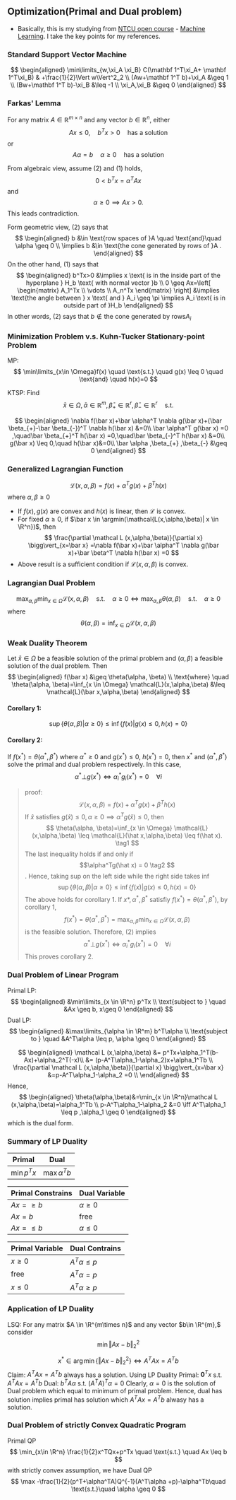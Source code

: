 ## Optimization(Primal and Dual problem)
- Basically, this is my studying from [NTCU open course](http://ocw.nctu.edu.tw/index.php) - [Machine Learning](http://ocw.nctu.edu.tw/course_detail.php?bgid=1&gid=1&nid=563&page=1). I  take the key points for my references.
### Standard Support Vector Machine
$$
\begin{aligned}
\min\limits_{w,\xi_A \xi_B} C(\mathbf 1^T\xi_A+ \mathbf 1^T\xi_B) & +\frac{1}{2}\Vert w\Vert^2_2 \\
(Aw+\mathbf 1^T b)+\xi_A &\geq 1 \\
(Bw+\mathbf 1^T b)-\xi_B &\leq -1 \\
\xi_A,\xi_B &\geq 0
\end{aligned}
$$

### Farkas' Lemma
For any matrix $A\in \mathbb R^{m \times n}$ and any vector $b\in \mathbb R^n$, either 
$$
Ax \leq 0, \quad  b^Tx >0 \quad \text{has a solution} \tag{1}
$$
or
$$
A\alpha=b \quad \alpha \geq 0 \quad \text{has a solution} \tag{2}
$$

From algebraic view, assume (2) and (1) holds, 
$$0 < b^Tx=\alpha^TAx$$
and $$\alpha \geq 0 \implies Ax>0.$$ This leads contradiction.

Form geometric view, (2) says that 
$$
\begin{aligned}
b &\in \text{row spaces of }A \quad \text{and}\quad \alpha \geq 0  \\
\implies b &\in \text{the cone generated by rows of }A .
\end{aligned}
$$
On the other hand, (1) says that 
$$
\begin{aligned}
b^Tx>0 &\implies x  \text{ is in the inside part of the hyperplane } H_b \text{ with normal vector }b \\
0 \geq Ax=\left[ \begin{matrix}
A_1^Tx \\
\vdots \\
A_n^Tx
\end{matrix}
\right]
&\implies \text{the angle between } x \text{ and } A_i \geq \pi \implies A_i \text{ is in outside part of }H_b
\end{aligned}
$$
In other words, (2) says that $b \notin 
\text{the cone generated by rows} A_i$ 

### Minimization Problem v.s. Kuhn-Tucker Stationary-point Problem
MP:
$$
\min\limits_{x\in \Omega}f(x) \quad \text{s.t.} \quad  g(x) \leq 0 \quad \text{and} \quad h(x)=0
$$

KTSP: Find
$$
\bar x \in \Omega , \bar \alpha \in \mathbb R^m,  \bar \beta_{+} \in \mathbb R^r,  \bar \beta_{-} \in \mathbb R^r  \quad \text{s.t.} 
$$

$$
\begin{aligned}
\nabla f(\bar x)+\bar \alpha^T \nabla g(\bar x)+(\bar \beta_{+}-\bar \beta_{-})^T \nabla h(\bar x) &=0\\
\bar \alpha^T g(\bar x) =0 ,\quad\bar \beta_{+}^T h(\bar x) =0,\quad\bar \beta_{-}^T h(\bar x) &=0\\
 g(\bar x) \leq 0,\quad h(\bar x)&=0\\ 
 \bar \alpha ,\beta_{+} ,\beta_{-} &\geq 0 
\end{aligned}
$$
### Generalized Lagrangian Function
$$
\mathcal{L}(x,\alpha,\beta)=f(x)+\alpha^Tg(x)+\beta^Th(x)
$$
where $\alpha, \beta\geq 0$
- If $f(x),g(x)$ are convex and $h(x)$ is linear, then $\mathcal{L}$ is convex.
- For fixed $\alpha \geq 0$, if $\bar x \in \argmin(\mathcal{L(x,\alpha,\beta)| x \in \R^n})$, then 
$$
\frac{\partial \mathcal L (x,\alpha,\beta)}{\partial x} \bigg\vert_{x=\bar x} =\nabla f(\bar x)+\bar \alpha^T \nabla g(\bar x)+\bar \beta^T \nabla h(\bar x) =0
$$
- Above result is a sufficient condition if $\mathcal{L}(x,\alpha,\beta)$ is convex.

### Lagrangian Dual Problem
$$
\max_{\alpha, \beta}\min_{x \in \Omega} \mathcal{L}(x,\alpha,\beta) \quad \text{s.t.} \quad \alpha \geq 0 \iff \max_{\alpha, \beta} \theta(\alpha,\beta)\quad \text{s.t.} \quad \alpha \geq 0
$$
where 
$$
\theta(\alpha,\beta)=\inf_{x \in \Omega} \mathcal{L}(x,\alpha,\beta)
$$

### Weak Duality Theorem
Let $\bar x \in \Omega$ be a feasible solution of the primal problem and $(\alpha,\beta)$ a feasible solution of the dual problem. Then
$$
\begin{aligned}
f(\bar x) &\geq \theta(\alpha, \beta) \\
\text{where} \quad  \theta(\alpha, \beta)=\inf_{x \in \Omega} \mathcal{L}(x,\alpha,\beta) &\leq \mathcal{L}(\bar x,\alpha,\beta)
\end{aligned}
$$
#### Corollary 1:
$$
\sup\{\theta(\alpha, \beta) |\alpha \geq 0\}\leq \inf\{f(x)|g(x) \leq 0, h(x)=0 \}
$$
#### Corollary 2:
If $f(x^*)=\theta(\alpha^*, \beta^*)$ where $\alpha^* \geq 0$ and $g(x^*) \leq 0$, $h(x^*)=0$, then $x^*$ and $(\alpha^*, \beta^*)$ solve the primal and dual problem respectively.
In this case,
$$
\alpha^* \bot g(x^*) \iff \alpha_i^* g_i(x^*)=0 \quad \forall i
$$
>proof:
$$
\mathcal{L}(x,\alpha,\beta)=f(x)+\alpha^Tg(x)+\beta^Th(x)
$$
If $\hat x$ satisfies $g(\hat x) \leq 0,\alpha\geq 0 \implies \alpha^Tg(\hat x) \leq 0$, then
$$
\theta(\alpha, \beta)=\inf_{x \in \Omega} \mathcal{L}(x,\alpha,\beta) \leq \mathcal{L}(\hat x,\alpha,\beta) \leq f(\hat x). \tag1
$$
The last inequality holds if and only if $$\alpha^Tg(\hat x) = 0 \tag2 $$.
Hence, taking sup on the left side while the right side takes inf
$$
\sup\{\theta(\alpha, \beta) |\alpha \geq 0\}\leq \inf\{f(x)|g(x) \leq 0, h(x)=0 \}
$$
The above holds for corollary 1.
If $x*,\alpha^*,\beta^*$ satisfiy $f(x^*)=\theta(\alpha^*,\beta^*)$, by corollary 1, $$f(x^*)=\theta(\alpha^*,\beta^*)=\max_{\alpha,\beta}\min_{x \in \Omega} \mathcal{L}(x,\alpha,\beta)$$ is the feasible solution.
Therefore, (2) implies
$$
\alpha^* \bot g(x^*) \iff \alpha_i^* g_i(x^*)=0 \quad \forall i
$$
This proves corollary 2.

### Dual Problem of Linear Program
Primal LP: 
$$
\begin{aligned}
&\min\limits_{x \in \R^n} p^Tx \\ 
\text{subject to } \quad  &Ax \geq b, x\geq 0
\end{aligned}
$$
Dual LP: 
$$
\begin{aligned}
&\max\limits_{\alpha \in \R^m} b^T\alpha \\ 
\text{subject to } \quad  &A^T\alpha \leq p, \alpha \geq 0
\end{aligned}
$$

$$
\begin{aligned}
\mathcal L (x,\alpha,\beta) &= p^Tx+\alpha_1^T(b-Ax)+\alpha_2^T(-x)\\
&= (p-A^T\alpha_1-\alpha_2)x+\alpha_1^Tb \\ 
\frac{\partial \mathcal L (x,\alpha,\beta)}{\partial x} \bigg\vert_{x=\bar x} &=p-A^T\alpha_1-\alpha_2 =0
\\
\end{aligned}
$$
Hence,
$$
\begin{aligned}
\theta(\alpha,\beta)&=\min_{x \in \R^n}\mathcal L (x,\alpha,\beta)=\alpha_1^Tb \\
p-A^T\alpha_1-\alpha_2 &=0 \iff A^T\alpha_1 \leq p ,\alpha_1 \geq 0
\end{aligned}
$$
which is the dual form.

### Summary of LP Duality
| Primal  |Dual  | 
|---|---| 
| $\min p^Tx$ | $\max \alpha^T b$| 

| Primal Constrains  |Dual Variable  | 
|---|---| 
| $Ax=\geq b$ | $\alpha\geq 0$| 
| $Ax= b$    | free    | 
| $Ax=\leq b$ | $\alpha\leq 0$| 

| Primal Variable  |Dual Contrains  | 
|---|---| 
| $x\geq 0$ | $A^T \alpha \leq p$| 
| free  | $A^T \alpha= p$   | 
| $x\leq 0$ | $A^T \alpha \geq p$| 

### Application of LP Duality
LSQ: 
For any matrix $A \in \R^{m\times n}$ and any vector $b\in \R^{m},$ consider
$$
\min \Vert Ax-b\Vert_2^2
$$

$$
x^* \in \arg\min\{\Vert Ax-b\Vert_2^2\} \iff A^TAx=A^Tb
$$
Claim: $A^TAx=A^Tb$ always has a solution.
Using LP Duality
Primal: $\mathbf 0^Tx$ s.t. $A^TAx=A^Tb$ 
Dual: $b^TA\alpha$ s.t. $(A^TA)^T\alpha=0$ 
Clearly, $\alpha=0$ is the solution of Dual problem which equal to minimum of primal problem. Hence, dual has solution implies primal has solution which $A^TAx=A^Tb$ alwasy has a solution.

### Dual Problem of strictly Convex Quadratic Program
Primal QP
$$
\min_{x\in \R^n} \frac{1}{2}x^TQx+p^Tx \quad \text{s.t.} \quad Ax \leq b
$$
with strictly convex assumption, we have 
Dual QP
$$
\max -\frac{1}{2}(p^T+\alpha^TA)Q^{-1}(A^T\alpha +p)-\alpha^Tb\quad \text{s.t.}\quad \alpha  \geq 0
$$